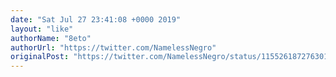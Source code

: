 ```yaml
---
date: "Sat Jul 27 23:41:08 +0000 2019"
layout: "like"
authorName: "8eto"
authorUrl: "https://twitter.com/NamelessNegro"
originalPost: "https://twitter.com/NamelessNegro/status/1155261872763019265"
---
```


